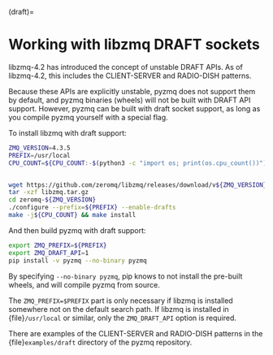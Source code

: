 (draft)=

# Working with libzmq DRAFT sockets

libzmq-4.2 has introduced the concept of unstable DRAFT APIs.
As of libzmq-4.2, this includes the CLIENT-SERVER and RADIO-DISH patterns.

Because these APIs are explicitly unstable,
pyzmq does not support them by default,
and pyzmq binaries (wheels) will not be built with DRAFT API support.
However, pyzmq can be built with draft socket support,
as long as you compile pyzmq yourself with a special flag.

To install libzmq with draft support:

```bash
ZMQ_VERSION=4.3.5
PREFIX=/usr/local
CPU_COUNT=${CPU_COUNT:-$(python3 -c "import os; print(os.cpu_count())")}


wget https://github.com/zeromq/libzmq/releases/download/v${ZMQ_VERSION}/zeromq-${ZMQ_VERSION}.tar.gz -O libzmq.tar.gz
tar -xzf libzmq.tar.gz
cd zeromq-${ZMQ_VERSION}
./configure --prefix=${PREFIX} --enable-drafts
make -j${CPU_COUNT} && make install
```

And then build pyzmq with draft support:

```bash
export ZMQ_PREFIX=${PREFIX}
export ZMQ_DRAFT_API=1
pip install -v pyzmq --no-binary pyzmq
```

By specifying `--no-binary pyzmq`, pip knows to not install the pre-built wheels, and will compile pyzmq from source.

The `ZMQ_PREFIX=$PREFIX` part is only necessary if libzmq is installed somewhere not on the default search path.
If libzmq is installed in {file}`/usr/local` or similar,
only the `ZMQ_DRAFT_API` option is required.

There are examples of the CLIENT-SERVER and RADIO-DISH patterns in the {file}`examples/draft`
directory of the pyzmq repository.
